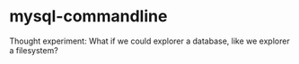 mysql-commandline
=================

Thought experiment: What if we could explorer a database, like we explorer a filesystem?
